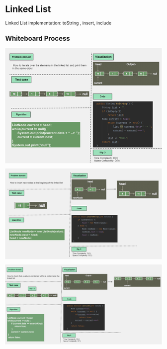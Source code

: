 # Linked List
Linked List implementation: toString , insert, include

## Whiteboard Process
![Whiteboard](../assets/Whiteboard-toString.png)

![Whiteboard](../assets/Whiteboard-insert.png)

![Whiteboard](../assets/Whiteboard-include.png)



